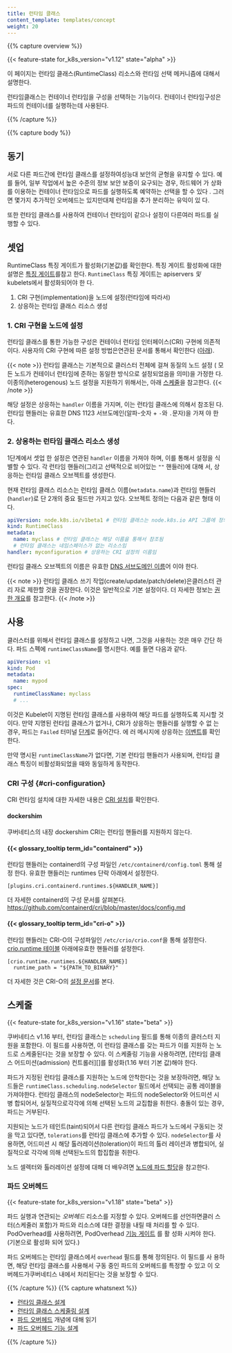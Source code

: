 ```yaml
---
title: 런타임 클래스
content_template: templates/concept
weight: 20
---
```


{{% capture overview %}}

{{< feature-state for_k8s_version="v1.12" state="alpha" >}}

이 페이지는 런타임 클래스(RuntimeClass) 리소스와 런타임 선택 메커니즘에 대해서
설명한다.

런타임클래스는 컨테이너 런타임을 구성을 선택하는 기능이다. 컨테이너 런타임구성은
파드의 컨테이너를 실행하는데 사용된다.

{{% /capture %}}

{{% capture body %}}

## 동기

서로 다른 파드간에 런타임 클래스를 설정하여성능대 보안의 균형을 유지할 수 있다.
예를 들어, 일부 작업에서 높은 수준의 정보 보안 보증이 요구되는 경우, 하드웨어 가
상화를 이용하는 컨테이너 런타임으로 파드를 실행하도록 예약하는 선택을 할 수 있다
. 그러면 몇가지 추가적인 오버헤드는 있지만대체 런타임을 추가 분리하는 유익이 있
다.

또한 런타임 클래스를 사용하여 컨테이너 런타임이 같으나 설정이 다른여러 파드를 실
행할 수 있다.

## 셋업

RuntimeClass 특징 게이트가 활성화(기본값)를 확인한다. 특징 게이트 활성화에 대한
설명은
[특징 게이트](/docs/reference/command-line-tools-reference/feature-gates/)를참고
한다. `RuntimeClass` 특징 게이트는 apiservers _및_ kubelets에서 활성화되어야 한
다.

1. CRI 구현(implementation)을 노드에 설정(런타임에 따라서)
2. 상응하는 런타임 클래스 리소스 생성

### 1. CRI 구현을 노드에 설정

런타임 클래스를 통한 가능한 구성은 컨테이너 런타임 인터페이스(CRI) 구현에 의존적
이다. 사용자의 CRI 구현에 따른 설정 방법은연관된 문서를 통해서 확인한다
([아래](#cri-configuration)).

{{< note >}} 런타임 클래스는 기본적으로 클러스터 전체에 걸쳐 동질의 노드 설정 (
모든 노드가 컨테이너 런타임에 준하는 동일한 방식으로 설정되었음을 의미)을 가정한
다. 이종의(heterogenous) 노드 설정을 지원하기 위해서는, 아래 [스케줄](#스케줄)을
참고한다. {{< /note >}}

해당 설정은 상응하는 `handler` 이름을 가지며, 이는 런타임 클래스에 의해서 참조된
다. 런타임 핸들러는 유효한 DNS 1123 서브도메인(알파-숫자 + `-`와 `.`문자)을 가져
야 한다.

### 2. 상응하는 런타임 클래스 리소스 생성

1단계에서 셋업 한 설정은 연관된 `handler` 이름을 가져야 하며, 이를 통해서 설정을
식별할 수 있다. 각 런타임 핸들러(그리고 선택적으로 비어있는 `""` 핸들러)에 대해
서, 상응하는 런타임 클래스 오브젝트를 생성한다.

현재 런타임 클래스 리소스는 런타임 클래스 이름(`metadata.name`)과 런타임 핸들러
(`handler`)로 단 2개의 중요 필드만 가지고 있다. 오브젝트 정의는 다음과 같은 형태
이다.

```yaml
apiVersion: node.k8s.io/v1beta1 # 런타임 클래스는 node.k8s.io API 그룹에 정의되어 있음
kind: RuntimeClass
metadata:
  name: myclass # 런타임 클래스는 해당 이름을 통해서 참조됨
  # 런타임 클래스는 네임스페이스가 없는 리소스임
handler: myconfiguration # 상응하는 CRI 설정의 이름임
```

런타임 클래스 오브젝트의 이름은 유효한
[DNS 서브도메인 이름](/ko/docs/concepts/overview/working-with-objects/names/#dns-서브도메인-이름들)어
이야 한다.

{{< note >}} 런타임 클래스 쓰기 작업(create/update/patch/delete)은클러스터 관리
자로 제한할 것을 권장한다. 이것은 일반적으로 기본 설정이다. 더 자세한 정보는
[권한 개요](/docs/reference/access-authn-authz/authorization/)를 참고한다.
{{< /note >}}

## 사용

클러스터를 위해서 런타임 클래스를 설정하고 나면, 그것을 사용하는 것은 매우 간단
하다. 파드 스펙에 `runtimeClassName`를 명시한다. 예를 들면 다음과 같다.

```yaml
apiVersion: v1
kind: Pod
metadata:
  name: mypod
spec:
  runtimeClassName: myclass
  # ...
```

이것은 Kubelet이 지명된 런타임 클래스를 사용하여 해당 파드를 실행하도록 지시할
것이다. 만약 지명된 런타임 클래스가 없거나, CRI가 상응하는 핸들러를 실행할 수 없
는 경우, 파드는 `Failed` 터미널
[단계](/ko/docs/concepts/workloads/pods/pod-lifecycle/#pod-phase)로 들어간다. 에
러 메시지에 상응하는
[이벤트](/docs/tasks/debug-application-cluster/debug-application-introspection/)를
확인한다.

만약 명시된 `runtimeClassName`가 없다면, 기본 런타임 핸들러가 사용되며, 런타임
클래스 특징이 비활성화되었을 때와 동일하게 동작한다.

### CRI 구성 {#cri-configuration}

CRI 런타임 설치에 대한 자세한 내용은
[CRI 설치](/docs/setup/production-environment/container-runtimes/)를 확인한다.

#### dockershim

쿠버네티스의 내장 dockershim CRI는 런타임 핸들러를 지원하지 않는다.

#### {{< glossary_tooltip term_id="containerd" >}}

런타임 핸들러는 containerd의 구성 파일인 `/etc/containerd/config.toml` 통해 설정
한다. 유효한 핸들러는 runtimes 단락 아래에서 설정한다.

```
[plugins.cri.containerd.runtimes.${HANDLER_NAME}]
```

더 자세한 containerd의 구성 문서를 살펴본다.
https://github.com/containerd/cri/blob/master/docs/config.md

#### {{< glossary_tooltip term_id="cri-o" >}}

런타임 핸들러는 CRI-O의 구성파일인 `/etc/crio/crio.conf`을 통해 설정한다.
[crio.runtime 테이블](https://github.com/cri-o/cri-o/blob/master/docs/crio.conf.5.md#crioruntime-table)
아래에유효한 핸들러를 설정한다.

```
[crio.runtime.runtimes.${HANDLER_NAME}]
  runtime_path = "${PATH_TO_BINARY}"
```

더 자세한 것은 CRI-O의 [설정 문서][100]를 본다.

[100]: https://raw.githubusercontent.com/cri-o/cri-o/9f11d1d/docs/crio.conf.5.md

## 스케줄

{{< feature-state for_k8s_version="v1.16" state="beta" >}}

쿠버네티스 v1.16 부터, 런타임 클래스는 `scheduling` 필드를 통해 이종의 클러스터
지원을 포함한다. 이 필드를 사용하면, 이 런타임 클래스를 갖는 파드가 이를 지원하
는 노드로 스케줄된다는 것을 보장할 수 있다. 이 스케줄링 기능을 사용하려면,
[런타임 클래스 어드미션(admission) 컨트롤러][]를 활성화(1.16 부터 기본 값)해야
한다.

파드가 지정된 런타임 클래스를 지원하는 노드에 안착한다는 것을 보장하려면, 해당
노드들은 `runtimeClass.scheduling.nodeSelector` 필드에서 선택되는 공통 레이블을
가져야한다. 런타임 클래스의 nodeSelector는 파드의 nodeSelector와 어드미션 시 병
합되어서, 실질적으로각각에 의해 선택된 노드의 교집합을 취한다. 충돌이 있는 경우,
파드는 거부된다.

지원되는 노드가 테인트(taint)되어서 다른 런타임 클래스 파드가 노드에서 구동되는
것을 막고 있다면, `tolerations`를 런타임 클래스에 추가할 수 있다.
`nodeSelector`를 사용하면, 어드미션 시 해당 톨러레이션(toleration)이 파드의 톨러
레이션과 병합되어, 실질적으로 각각에 의해 선택된노드의 합집합을 취한다.

노드 셀렉터와 톨러레이션 설정에 대해 더 배우려면
[노드에 파드 할당](/ko/docs/concepts/configuration/assign-pod-node/)을 참고한다.

[런타임 클래스 어드미션 컨트롤러]:
  /docs/reference/access-authn-authz/admission-controllers/#runtimeclass

### 파드 오버헤드

{{< feature-state for_k8s_version="v1.18" state="beta" >}}

파드 실행과 연관되는 _오버헤드_ 리소스를 지정할 수 있다. 오버헤드를 선언하면클러
스터(스케줄러 포함)가 파드와 리소스에 대한 결정을 내릴 때 처리를 할 수 있다.
PodOverhead를 사용하려면, PodOverhead
[기능 게이트](/docs/reference/command-line-tools-reference/feature-gates/) 를 활
성화 시켜야 한다. (기본으로 활성화 되어 있다.)

파드 오버헤드는 런타임 클래스에서 `overhead` 필드를 통해 정의된다. 이 필드를 사
용하면, 해당 런타임 클래스를 사용해서 구동 중인 파드의 오버헤드를 특정할 수 있고
이 오버헤드가쿠버네티스 내에서 처리된다는 것을 보장할 수 있다.

{{% /capture %}} {{% capture whatsnext %}}

- [런타임 클래스 설계](https://github.com/kubernetes/enhancements/blob/master/keps/sig-node/runtime-class.md)
- [런타임 클래스 스케줄링 설계](https://github.com/kubernetes/enhancements/blob/master/keps/sig-node/runtime-class-scheduling.md)
- [파드 오버헤드](/docs/concepts/configuration/pod-overhead/) 개념에 대해 읽기
- [파드 오버헤드 기능 설계](https://github.com/kubernetes/enhancements/blob/master/keps/sig-node/20190226-pod-overhead.md)

{{% /capture %}}
